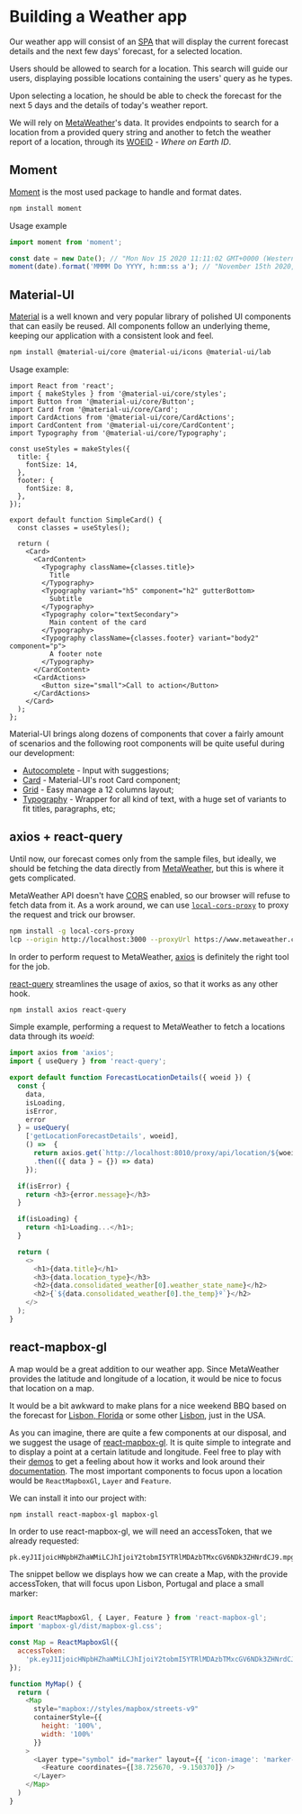 # Building a Weather app

Our weather app will consist of an [SPA](https://en.wikipedia.org/wiki/Single-page_application) that will display the current forecast details and the next few days' forecast, for a selected location.

Users should be allowed to search for a location. This search will guide our users, displaying possible locations containing the users' query as he types.

Upon selecting a location, he should be able to check the forecast for the next 5 days and the details of today's weather report.

We will rely on [MetaWeather](https://www.metaweather.com/api/)'s data. It provides endpoints to search for a location from a provided query string and another to fetch the weather report of a location, through its [WOEID](https://en.wikipedia.org/wiki/WOEID) - _Where on Earth ID_.

## Moment

[Moment](https://momentjs.com/) is the most used package to handle and format dates.

```bash
npm install moment
```

Usage example

```JavaScript
import moment from 'moment';

const date = new Date(); // "Mon Nov 15 2020 11:11:02 GMT+0000 (Western European Standard Time)"
moment(date).format('MMMM Do YYYY, h:mm:ss a'); // "November 15th 2020, 11:11:02 pm"
```

## Material-UI

[Material](https://material-ui.com/) is a well known and very popular library of polished UI components that can easily be reused.
All components follow an underlying theme, keeping our application with a consistent look and feel.

```bash
npm install @material-ui/core @material-ui/icons @material-ui/lab
```

Usage example:

```JSX
import React from 'react';
import { makeStyles } from '@material-ui/core/styles';
import Button from '@material-ui/core/Button';
import Card from '@material-ui/core/Card';
import CardActions from '@material-ui/core/CardActions';
import CardContent from '@material-ui/core/CardContent';
import Typography from '@material-ui/core/Typography';

const useStyles = makeStyles({
  title: {
    fontSize: 14,
  },
  footer: {
    fontSize: 8,
  },
});

export default function SimpleCard() {
  const classes = useStyles();

  return (
    <Card>
      <CardContent>
        <Typography className={classes.title}>
          Title
        </Typography>
        <Typography variant="h5" component="h2" gutterBottom>
          Subtitle
        </Typography>
        <Typography color="textSecondary">
          Main content of the card
        </Typography>
        <Typography className={classes.footer} variant="body2" component="p">
          A footer note
        </Typography>
      </CardContent>
      <CardActions>
        <Button size="small">Call to action</Button>
      </CardActions>
    </Card>
  );
};
```

Material-UI brings along dozens of components that cover a fairly amount of scenarios and the following root components will be quite useful during our development:

- [Autocomplete](https://material-ui.com/components/autocomplete) - Input with suggestions;
- [Card](https://material-ui.com/components/cards/) - Material-UI's root Card component;
- [Grid](https://material-ui.com/components/grid/) - Easy manage a 12 columns layout;
- [Typography](https://material-ui.com/components/typography/) - Wrapper for all kind of text, with a huge set of variants to fit titles, paragraphs, etc;

## axios + react-query

Until now, our forecast comes only from the sample files, but ideally, we should be fetching the data directly from [MetaWeather](https://www.metaweather.com/), but this is where it gets complicated.

MetaWeather API doesn't have [CORS](https://en.wikipedia.org/wiki/Cross-origin_resource_sharing) enabled, so our browser will refuse to fetch data from it. As a work around, we can use [`local-cors-proxy`](https://github.com/garmeeh/local-cors-proxy#readme) to proxy the request and trick our browser.

```bash
npm install -g local-cors-proxy
lcp --origin http://localhost:3000 --proxyUrl https://www.metaweather.com
```

In order to perform request to MetaWeather, [axios](https://github.com/axios/axios#axios) is definitely the right tool for the job.

[react-query](https://github.com/tannerlinsley/react-query#visit-react-querytanstackcom-for-docs-guides-api-and-more) streamlines the usage of axios, so that it works as any other hook.

```bash
npm install axios react-query
```

Simple example, performing a request to MetaWeather to fetch a locations data through its _woeid_:

```JavaScript
import axios from 'axios';
import { useQuery } from 'react-query';

export default function ForecastLocationDetails({ woeid }) {
  const {
    data,
    isLoading,
    isError,
    error
  } = useQuery(
    ['getLocationForecastDetails', woeid],
    () =>  {
      return axios.get(`http://localhost:8010/proxy/api/location/${woeid}/`)
      .then(({ data } = {}) => data)
    });

  if(isError) {
    return <h3>{error.message}</h3>
  }

  if(isLoading) {
    return <h1>Loading...</h1>;
  }

  return (
    <>
      <h1>{data.title}</h1>
      <h3>{data.location_type}</h3>
      <h2>{data.consolidated_weather[0].weather_state_name}</h2>
      <h2>{`${data.consolidated_weather[0].the_temp}º`}</h2>
    </>
  );
}
```

## react-mapbox-gl

A map would be a great addition to our weather app. Since MetaWeather provides the latitude and longitude of a location, it would be nice to focus that location on a map.

It would be a bit awkward to make plans for a nice weekend BBQ based on the forecast for [Lisbon, Florida](https://en.wikipedia.org/wiki/Lisbon,_Florida) or some other [Lisbon](<https://en.wikipedia.org/wiki/Lisbon_(disambiguation)#United_States>), just in the USA.

As you can imagine, there are quite a few components at our disposal, and we suggest the usage of [react-mapbox-gl](https://github.com/alex3165/react-mapbox-gl).
It is quite simple to integrate and to display a point at a certain latitude and longitude.
Feel free to play with their [demos](https://alex3165.github.io/react-mapbox-gl/demos) to get a feeling about how it works and look around their [documentation](https://alex3165.github.io/react-mapbox-gl/documentation).
The most important components to focus upon a location would be `ReactMapboxGl`, `Layer` and `Feature`.

We can install it into our project with:

```bash
npm install react-mapbox-gl mapbox-gl
```

In order to use react-mapbox-gl, we will need an accessToken, that we already requested:

```
pk.eyJ1IjoicHNpbHZhaWMiLCJhIjoiY2tobmI5YTRlMDAzbTMxcGV6NDk3ZHNrdCJ9.mpgz1tj9j8cLrhrsZ5hlhw
```

The snippet bellow we displays how we can create a Map, with the provide accessToken, that will focus upon Lisbon, Portugal and place a small marker:

```JavaScript

import ReactMapboxGl, { Layer, Feature } from 'react-mapbox-gl';
import 'mapbox-gl/dist/mapbox-gl.css';

const Map = ReactMapboxGl({
  accessToken:
    'pk.eyJ1IjoicHNpbHZhaWMiLCJhIjoiY2tobmI5YTRlMDAzbTMxcGV6NDk3ZHNrdCJ9.mpgz1tj9j8cLrhrsZ5hlhw'
});

function MyMap() {
  return (
    <Map
      style="mapbox://styles/mapbox/streets-v9"
      containerStyle={{
        height: '100%',
        width: '100%'
      }}
    >
      <Layer type="symbol" id="marker" layout={{ 'icon-image': 'marker-15' }}>
        <Feature coordinates={[38.725670, -9.150370]} />
      </Layer>
    </Map>
  )
}
```
